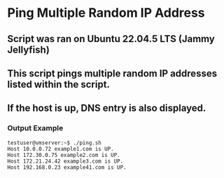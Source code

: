 # Ping Multiple Random IP Address
## Script was ran on Ubuntu 22.04.5 LTS (Jammy Jellyfish)
## This script pings multiple random IP addresses listed within the script.
## If the host is up, DNS entry is also displayed.
### Output Example
```
testuser@vmserver:~$ ./ping.sh
Host 10.0.0.72 example1.com is UP.
Host 172.30.0.75 example2.com is UP.
Host 172.21.24.42 example3.com is UP.
Host 192.168.0.23 example41.com is UP.
```
